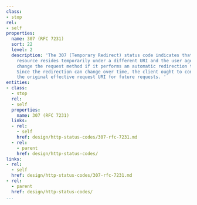 ```yaml
---
class:
- stop
rel:
- self
properties:
  name: 307 (RFC 7231)
  sort: 22
  level: 2
  description: 'The 307 (Temporary Redirect) status code indicates that the target
    resource resides temporarily under a different URI and the user agent MUST NOT
    change the request method if it performs an automatic redirection to that URI.
    Since the redirection can change over time, the client ought to continue using
    the original effective request URI for future requests. '
entities:
- class:
  - stop
  rel:
  - self
  properties:
    name: 307 (RFC 7231)
  links:
  - rel:
    - self
    href: design/http-status-codes/307-rfc-7231.md
  - rel:
    - parent
    href: design/http-status-codes/
links:
- rel:
  - self
  href: design/http-status-codes/307-rfc-7231.md
- rel:
  - parent
  href: design/http-status-codes/
...
```

